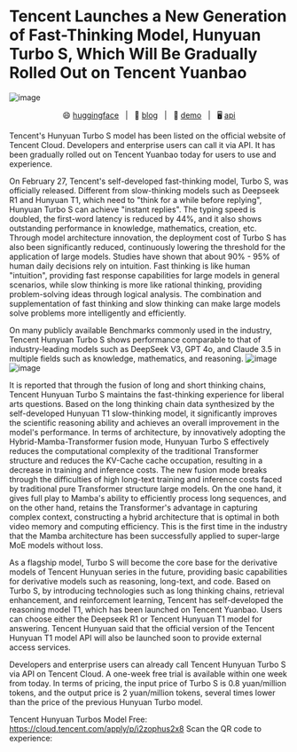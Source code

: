 # Tencent Launches a New Generation of Fast-Thinking Model, Hunyuan Turbo S, Which Will Be Gradually Rolled Out on Tencent Yuanbao
![image](https://github.com/user-attachments/assets/0cec0da5-0098-4b52-a33c-58b276403849)

<p align="center">  😄 <a href="https://huggingface.co/tencent" target="_blank" rel="noopener noreferrer">huggingface</strong></a>&nbsp&nbsp | &nbsp&nbsp🐧 <a href="https://llm.hunyuan.tencent.com/#/blog/hy-t1/" target="_blank" rel="noopener noreferrer">blog</strong></a>&nbsp&nbsp | &nbsp&nbsp💬 <a href="https://huggingface.co/spaces/tencent/Hunyuan-T1" target="_blank" rel="noopener noreferrer">demo</strong></a>&nbsp&nbsp | &nbsp&nbsp🖥️ <a href="https://cloud.tencent.com/apply/p/i2zophus2x8" target="_blank" rel="noopener noreferrer">api</strong></a></ul>


Tencent's Hunyuan Turbo S model has been listed on the official website of Tencent Cloud. Developers and enterprise users can call it via API. It has been gradually rolled out on Tencent Yuanbao today for users to use and experience.

On February 27, Tencent's self-developed fast-thinking model, Turbo S, was officially released. Different from slow-thinking models such as Deepseek R1 and Hunyuan T1, which need to "think for a while before replying", Hunyuan Turbo S can achieve "instant replies". The typing speed is doubled, the first-word latency is reduced by 44%, and it also shows outstanding performance in knowledge, mathematics, creation, etc. Through model architecture innovation, the deployment cost of Turbo S has also been significantly reduced, continuously lowering the threshold for the application of large models. Studies have shown that about 90% - 95% of human daily decisions rely on intuition. Fast thinking is like human "intuition", providing fast response capabilities for large models in general scenarios, while slow thinking is more like rational thinking, providing problem-solving ideas through logical analysis. The combination and supplementation of fast thinking and slow thinking can make large models solve problems more intelligently and efficiently.

On many publicly available Benchmarks commonly used in the industry, Tencent Hunyuan Turbo S shows performance comparable to that of industry-leading models such as DeepSeek V3, GPT 4o, and Claude 3.5 in multiple fields such as knowledge, mathematics, and reasoning.
![image](https://github.com/user-attachments/assets/1cddc761-39ae-4c8c-a657-d90100d5b9fb)
![image](https://github.com/user-attachments/assets/76375073-4695-4e93-b91c-28fbafcafe0a)


It is reported that through the fusion of long and short thinking chains, Tencent Hunyuan Turbo S maintains the fast-thinking experience for liberal arts questions. Based on the long thinking chain data synthesized by the self-developed Hunyuan T1 slow-thinking model, it significantly improves the scientific reasoning ability and achieves an overall improvement in the model's performance. In terms of architecture, by innovatively adopting the Hybrid-Mamba-Transformer fusion mode, Hunyuan Turbo S effectively reduces the computational complexity of the traditional Transformer structure and reduces the KV-Cache cache occupation, resulting in a decrease in training and inference costs. The new fusion mode breaks through the difficulties of high long-text training and inference costs faced by traditional pure Transformer structure large models. On the one hand, it gives full play to Mamba's ability to efficiently process long sequences, and on the other hand, retains the Transformer's advantage in capturing complex context, constructing a hybrid architecture that is optimal in both video memory and computing efficiency. This is the first time in the industry that the Mamba architecture has been successfully applied to super-large MoE models without loss.

As a flagship model, Turbo S will become the core base for the derivative models of Tencent Hunyuan series in the future, providing basic capabilities for derivative models such as reasoning, long-text, and code. Based on Turbo S, by introducing technologies such as long thinking chains, retrieval enhancement, and reinforcement learning, Tencent has self-developed the reasoning model T1, which has been launched on Tencent Yuanbao. Users can choose either the Deepseek R1 or Tencent Hunyuan T1 model for answering. Tencent Hunyuan said that the official version of the Tencent Hunyuan T1 model API will also be launched soon to provide external access services.

Developers and enterprise users can already call Tencent Hunyuan Turbo S via API on Tencent Cloud. A one-week free trial is available within one week from today. In terms of pricing, the input price of Turbo S is 0.8 yuan/million tokens, and the output price is 2 yuan/million tokens, several times lower than the price of the previous Hunyuan Turbo model.

Tencent Hunyuan Turbos Model Free: https://cloud.tencent.com/apply/p/i2zophus2x8 
Scan the QR code to experience:


